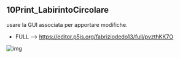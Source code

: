 ## 10Print_LabirintoCircolare  
  usare la GUI associata per apportare modifiche.  
  
- FULL --> https://editor.p5js.org/fabriziodedo13/full/pvzthKK7O  
  
![img]()  